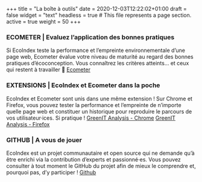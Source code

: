 +++
title = "La boîte à outils"
date = 2020-12-03T12:22:02+01:00
draft = false
widget = "text"
headless = true  # This file represents a page section.
active = true
weight = 50
+++

### ECOMETER | Evaluez l’application des bonnes pratiques

Si EcoIndex teste la performance et l’empreinte environnementale d’une page web, Ecometer évalue votre niveau de
maturité au regard des bonnes pratiques d’écoconception. Vous connaîtrez les critères atteints... et ceux qui restent à
travailler 🔨 [Ecometer](http://www.ecometer.org/)

### EXTENSIONS | EcoIndex et Ecometer dans la poche

EcoIndex et Ecometer sont unis dans une même extension ! Sur Chrome et Firefox, vous pouvez tester la performance et
l’empreinte de n’importe quelle page web et constituer un historique pour reproduire le parcours de vos
utilisateur·ices. Si pratique !
[GreenIT Analysis - Chrome](https://chrome.google.com/webstore/detail/greenit-analysis/mofbfhffeklkbebfclfaiifefjflcpad)
[GreenIT Analysis - Firefox](https://addons.mozilla.org/fr/firefox/addon/greenit-analysis/)

### GITHUB | A vous de jouer

EcoIndex est un projet communautaire et open source qui ne demande qu’à être enrichi via la contribution d’experts et
passionné·es. Vous pouvez consulter à tout moment le GitHub du projet afin de mieux le comprendre et, pourquoi pas, d’y
participer ! [Github](https://github.com/cnumr/EcoIndex)
